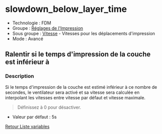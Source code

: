 # slowdown_below_layer_time

* Technologie : FDM
* Groupe : [Réglages de l'Impression](../print_settings/print_settings.md)
* Sous groupe : [Vitesse](../print_settings/print_settings.md#vitesse) - Vitesses pour les déplacements d'impression
* Mode : Avancé

## Ralentir si le temps d'impression de la couche est inférieur à

### Description

Si le temps d'impression de la couche est estimé inférieur à ce nombre de secondes, le ventilateur sera activé et sa vitesse sera calculée en interpolant les vitesses entre vitesse par défaut et vitesse maximale.

> Définissez à 0 pour désactiver.

* Valeur par défaut : 5s

[Retour Liste variables](variable_list.md)
